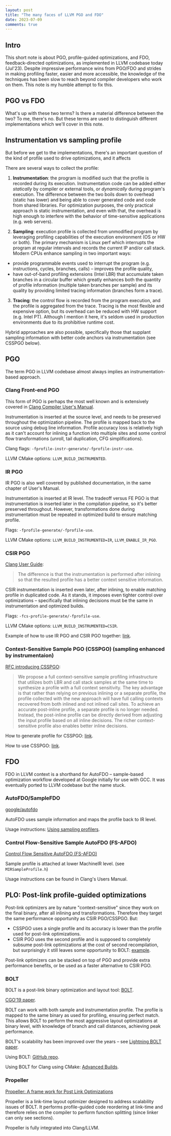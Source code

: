```yaml
---
layout: post
title: "The many faces of LLVM PGO and FDO"
date: 2023-07-09
comments: true
---
```

## Intro

This short note is about PGO, profile-guided optimizations, and FDO, feedback-directed optimizations, 
as implemented in LLVM codebase today (Jul'23). Despite impressive performance wins from PGO/FDO and
strides in making profiling faster, easier and more accessible, the knowledge of the techniques has
been slow to reach beyond compiler developers who work on them. This note is my humble attempt to fix
this.

## PGO vs FDO
What's up with these two terms? Is there a material difference between the two? To me, there's no.
But these terms are used to distinguish different implementations which we'll cover in this note.

## Instrumentation vs sampling profile
But before we get to the implementations, there's an important question of the kind of profile used
to drive optimizations, and it affects 

There are several ways to collect the profile:

1. **Instrumentation**: the program is modified such that the profile is recorded during its execution.
Instrumentation code can be added either _statically_ by compiler or external tools, 
or _dynamically_ during program's execution.
The difference between the two boils down to overhead (static has lower) and being able to cover
generated code and code from shared libraries.
For optimization purposes, the only practical approach is static instrumentation, and even with that,
the overhead is high enough to interfere with the behavior of time-sensitive applications (e.g. web
servers).

2. **Sampling**: execution profile is collected from unmodified program by leveraging profiling capabilities of
the execution environment (OS or HW or both). The primary mechanism is Linux perf which interrupts 
the program at regular intervals and records the current IP and/or call stack. Modern CPUs enhance sampling
in two important ways:
  - provide programmable events used to interrupt the program (e.g. instructions, cycles, branches, calls) – improves the profile quality,
  - have out-of-band profiling extensions (Intel LBR) that accumulate taken branches in a circular buffer
which greatly enhances both the quantity of profile information (multiple taken branches per sample)
and its quality by providing limited tracing information (branches form a trace).

3. **Tracing**: the control flow is recorded from the program execution, and the profile is aggregated
from the trace. Tracing is the most flexible and expensive option, but its overhead can be reduced with
HW support (e.g. Intel PT). Although I mention it here, it's seldom used in production environments
due to its prohibitive runtime cost.

Hybrid approaches are also possible, specifically those that supplant sampling information with better
code anchors via instrumentation (see CSSPGO below).

## PGO
The term PGO in LLVM codebase almost always implies an instrumentation-based approach.

### Clang Front-end PGO
This form of PGO is perhaps the most well known and is extensively covered in [Clang Compiler User's Manual](https://clang.llvm.org/docs/UsersManual.html#profile-guided-optimization).

Instrumentation is inserted at the source level, and needs to be preserved throughout the optimization pipeline.
The profile is mapped back to the source using debug line information. 
Profile accuracy loss is relatively high as it can't account for inlining a function into multiple sites
and some control flow transformations (unroll, tail duplication, CFG simplifications).

Clang flags: `-fprofile-instr-generate/-fprofile-instr-use`.

LLVM CMake options: `LLVM_BUILD_INSTRUMENTED`.

### IR PGO
IR PGO is also well covered by published documentation, in the same chapter of User's Manual.

Instrumentation is inserted at IR level.
The tradeoff versus FE PGO is that instrumentation is inserted later in the compilation pipeline, 
so it's better preserved throughout. However, transformations done during instrumentation must be
repeated in optimized build to ensure matching profile.

Flags: `-fprofile-generate/-fprofile-use`.

LLVM CMake options: `LLVM_BUILD_INSTRUMENTED=IR`, `LLVM_ENABLE_IR_PGO`.

### CSIR PGO
[Clang User Guide](https://clang.llvm.org/docs/UsersManual.html#cmdoption-fcs-profile-generate):
> The difference is that the instrumentation is performed after inlining so that the
> resulted profile has a better context sensitive information.

CSIR instrumentation is inserted even later, after inlining, to enable matching profile in duplicated
code. As it stands, it imposes even tighter control over optimizations – specifically that inlining
decisions must be the same in instrumentation and optimized builds.

Flags: `-fcs-profile-generate/-fprofile-use`.

LLVM CMake options: `LLVM_BUILD_INSTRUMENTED=CSIR`.

Example of how to use IR PGO and CSIR PGO together: [link](https://github.com/llvm/llvm-project/issues/56274#issuecomment-1406427363).

### Context-Sensitive Sample PGO (CSSPGO) (sampling enhanced by instrumentaion)

[RFC introducing CSSPGO](https://groups.google.com/g/llvm-dev/c/-Ao1uXCi8QM/m/Be9794ZeBAAJ):
> We propose a full context-sensitive sample profiling infrastructure that utilizes
> both LBR and call stack samples at the same time to synthesize a profile with a full
> context sensitivity. The key advantage is that rather than relying on previous
> inlining or a separate profile, the profile collected with the new approach will have
> full calling contexts recovered from both inlined and not inlined call sites.
> To achieve an accurate post-inline profile, a separate profile is no longer needed.
> Instead, the post-inline profile can be directly derived from adjusting the input
> profile based on all inline decisions. The richer context-sensitive profile also
> enables better inline decisions.

How to generate profile for CSSPGO: [link](https://groups.google.com/g/llvm-dev/c/U6zI4M1l1SI).

How to use CSSPGO: [link](https://groups.google.com/g/llvm-dev/c/-Ao1uXCi8QM).

## FDO
FDO in LLVM context is a shorthand for AutoFDO – sample-based optimization workflow developed at Google
initially for use with GCC. It was eventually ported to LLVM codebase but the name stuck.

### AutoFDO/SampleFDO
[google/autofdo](https://github.com/google/autofdo)

AutoFDO uses sample information and maps the profile back to IR level.

Usage instructions: [Using sampling profilers](https://clang.llvm.org/docs/UsersManual.html#using-sampling-profilers).

### Control Flow-Sensitive Sample AutoFDO (FS-AFDO)
[Control Flow Sensitive AutoFDO (FS-AFDO)](https://lists.llvm.org/pipermail/llvm-dev/2020-November/146694.html)

Sample profile is attached at lower MachineIR level. (see `MIRSampleProfile.h`)

Usage instructions can be found in Clang's Users Manual.

## PLO: Post-link profile-guided optimizations
Post-link optimizers are by nature "context-sensitive" since they work on the final binary, after all inlining and transformations.
Therefore they target the same performance opportunity as CSIR PGO/CSSPGO. But:
- CSSPGO uses a single profile and its accuracy is lower than the profile used for post-link optimizations.
- CSIR PGO uses the second profile and is supposed to completely subsume post-link optimizations at the cost of second
  recompilation, but surprisingly it still leaves some opportunity to BOLT: [example](https://github.com/llvm/llvm-project/issues/56274#issuecomment-1407117774).

Post-link optimizers can be stacked on top of PGO and provide extra performance benefits, or be used as a faster alternative to CSIR PGO.

### BOLT
BOLT is a post-link binary optimization and layout tool: [BOLT](https://github.com/llvm/llvm-project/tree/main/bolt).

[CGO'19 paper](https://research.facebook.com/publications/bolt-a-practical-binary-optimizer-for-data-centers-and-beyond/).

BOLT can work with both sample and instrumentation profile. The profile is mapped to the same binary as used for profiling,
ensuring perfect match. This allows BOLT to perform the most aggressive layout optimizations at binary level, with
knowledge of branch and call distances, achieving peak performance.

BOLT's scalability has been improved over the years – see [Lightning BOLT paper](https://dl.acm.org/doi/10.1145/3446804.3446843).

Using BOLT: [GitHub repo](https://github.com/llvm/llvm-project/tree/main/bolt).

Using BOLT for Clang using CMake: [Advanced Builds](https://llvm.org/docs/AdvancedBuilds.html#bolt).

### Propeller
[Propeller: A frame work for Post Link Optimizations](https://lists.llvm.org/pipermail/llvm-dev/2019-September/135393.html)

Propeller is a link-time layout optimizer designed to address scalability issues of BOLT.
It performs profile-guided code reordering at link-time and therefore relies on the compiler to perform function splitting 
(since linker can only see sections).

Propeller is fully integrated into Clang/LLVM.

